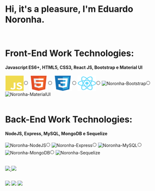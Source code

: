 <h1><b>Hi, it's a pleasure, I'm Eduardo Noronha.</b></h1>

<br>


<h1>Front-End Work Technologies:</h1>
<h4>Javascript ES6+, HTML5, CSS3, React JS, Bootstrap e Material UI</h4>
<div style="display: inline_block">
<img align="center" alt="Noronha-Js" height="50" width="60" src="https://raw.githubusercontent.com/devicons/devicon/master/icons/javascript/javascript-plain.svg">⚪
<img align="center" alt="Noronha-HTML" height="50" width="60" src="https://raw.githubusercontent.com/devicons/devicon/master/icons/html5/html5-original.svg">⚪
<img align="center" alt="Noronha-CSS" height="50" width="60" src="https://raw.githubusercontent.com/devicons/devicon/master/icons/css3/css3-original.svg">⚪
<img align="center" alt="Noronha-React" height="50" width="60" src="https://raw.githubusercontent.com/devicons/devicon/master/icons/react/react-original.svg">⚪
<img align="center" alt="Noronha-Bootstrap" height="50" width="60" src="https://cdn.jsdelivr.net/gh/devicons/devicon/icons/bootstrap/bootstrap-plain-wordmark.svg">⚪
<img align="center" alt="Noronha-MaterialUI" height="50" width="60" src="https://cdn.jsdelivr.net/gh/devicons/devicon/icons/materialui/materialui-original.svg">
</div>
  
  
<br>
  
  
<h1>Back-End Work Technologies:</h1>
<h4>NodeJS, Express, MySQL, MongoDB e Sequelize</h4>
<div style="display: inline_block">
<img align="center" alt="Noronha-NodeJS" height="50" width="60" src="https://cdn.jsdelivr.net/gh/devicons/devicon/icons/nodejs/nodejs-original.svg">⚪
<img align="center" alt="Noronha-Express" height="50" width="60" src="https://cdn.jsdelivr.net/gh/devicons/devicon/icons/express/express-original.svg">⚪
<img align="center" alt="Noronha-MySQL" height="50" width="60" src="https://cdn.jsdelivr.net/gh/devicons/devicon/icons/mysql/mysql-original-wordmark.svg">⚪
<img align="center" alt="Noronha-MongoDB" height="50" width="60" src="https://cdn.jsdelivr.net/gh/devicons/devicon/icons/mongodb/mongodb-plain.svg">⚪
<img align="center" alt="Noronha-Sequelize" height="50" width="60" src="https://cdn.jsdelivr.net/gh/devicons/devicon/icons/sequelize/sequelize-original.svg">
</div>


##

<div>
  <a href="https://github.com/EduardoNoronha31">
  <img height="130em" src="https://github-readme-stats.vercel.app/api?username=EduardoNoronha31&show_icons=true&theme=dracula&include_all_commits=true&count_private=true"/>
  <img height="130em" src="https://github-readme-stats.vercel.app/api/top-langs/?username=EduardoNoronha31&layout=compact&langs_count=7&theme=dracula"/>
</div>
  
##
 
<div> 
<a href="https://instagram.com/eduardonoronha31" target="_blank"><img src="https://img.shields.io/badge/-Instagram-%23E4405F?style=for-the-badge&logo=instagram&logoColor=white" target="_blank"></a>
<a href = "mailto:eduardonoronha3101@gmail.com"><img src="https://img.shields.io/badge/-Gmail-%23333?style=for-the-badge&logo=gmail&logoColor=white" target="_blank"></a>
<a href="https://www.linkedin.com/in/eduardo-noronha-093735219/" target="_blank"><img src="https://img.shields.io/badge/-LinkedIn-%230077B5?style=for-the-badge&logo=linkedin&logoColor=white" target="_blank"></a> 
</div>








  
